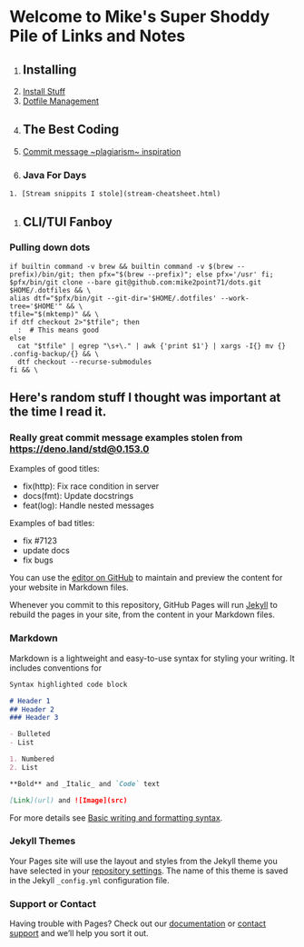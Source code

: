 # Welcome to Mike's Super Shoddy Pile of Links and Notes

1. ## Installing
  1. [Install Stuff](./install-notes.html)
  1. [Dotfile Management](./dotfile-stuff.html)
1. ## The Best Coding
  1. [Commit message ~plagiarism~ inspiration](./committing-good.html)
  1. ### Java For Days
    1. [Stream snippits I stole](stream-cheatsheet.html)
1. ## CLI/TUI Fanboy





### Pulling down dots

```shell
if builtin command -v brew && builtin command -v $(brew --prefix)/bin/git; then pfx="$(brew --prefix)"; else pfx='/usr' fi;
$pfx/bin/git clone --bare git@github.com:mike2point71/dots.git $HOME/.dotfiles && \
alias dtf="$pfx/bin/git --git-dir='$HOME/.dotfiles' --work-tree='$HOME'" && \
tfile="$(mktemp)" && \
if dtf checkout 2>"$tfile"; then
  :  # This means good
else
  cat "$tfile" | egrep "\s+\." | awk {'print $1'} | xargs -I{} mv {} .config-backup/{} && \
  dtf checkout --recurse-submodules
fi && \
```

## Here's random stuff I thought was important at the time I read it.

### Really great commit message examples stolen from <https://deno.land/std@0.153.0>

Examples of good titles:

* fix(http): Fix race condition in server
* docs(fmt): Update docstrings
* feat(log): Handle nested messages

Examples of bad titles:

* fix #7123
* update docs
* fix bugs



You can use the [editor on GitHub](https://github.com/mike2point71/mike2point71.github.io/edit/main/README.md) to maintain and preview the content for your website in Markdown files.

Whenever you commit to this repository, GitHub Pages will run [Jekyll](https://jekyllrb.com/) to rebuild the pages in your site, from the content in your Markdown files.

### Markdown

Markdown is a lightweight and easy-to-use syntax for styling your writing. It includes conventions for

```markdown
Syntax highlighted code block

# Header 1
## Header 2
### Header 3

- Bulleted
- List

1. Numbered
2. List

**Bold** and _Italic_ and `Code` text

[Link](url) and ![Image](src)
```

For more details see [Basic writing and formatting syntax](https://docs.github.com/en/github/writing-on-github/getting-started-with-writing-and-formatting-on-github/basic-writing-and-formatting-syntax).

### Jekyll Themes

Your Pages site will use the layout and styles from the Jekyll theme you have selected in your [repository settings](https://github.com/mike2point71/mike2point71.github.io/settings/pages). The name of this theme is saved in the Jekyll `_config.yml` configuration file.

### Support or Contact

Having trouble with Pages? Check out our [documentation](https://docs.github.com/categories/github-pages-basics/) or [contact support](https://support.github.com/contact) and we’ll help you sort it out.
